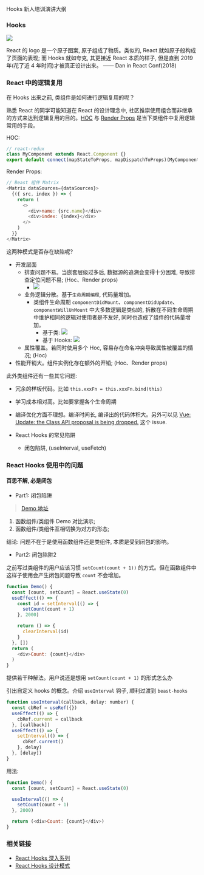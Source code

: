 Hooks 新人培训演讲大纲

### Hooks

![](http://with.muyunyun.cn/ddbdcec2fc39ba350fc74647f4fad6f5.jpg-300)

React 的 logo 是一个原子图案, 原子组成了物质。类似的, React 就如原子般构成了页面的表现; 而 Hooks 就如夸克, 其更接近 React 本质的样子, 但是直到 2019 年(花了近 4 年时间)才被真正设计出来。 —— Dan in React Conf(2018)

### React 中的逻辑复用

在 Hooks 出来之前, 类组件是如何进行逻辑复用的呢？

熟悉 React 的同学可能知道在 React 的设计理念中, 社区推崇使用组合而非继承的方式来达到逻辑复用的目的。[HOC](https://github.com/MuYunyun/blog/blob/master/React/从0到1实现React/8.HOC探索.md) 与 [Render Props](https://github.com/MuYunyun/blog/blob/master/React/从0到1实现React/16.RenderProps.md) 是当下类组件中复用逻辑常用的手段。

HOC:

```js
// react-redux
class MyComponent extends React.Component {}
export default connect(mapStateToProps, mapDispatchToProps)(MyComponent)
```

Render Props:

```js
// Beast 组件 Matrix
<Matrix dataSources={dataSources}>
  {({ src, index }) => {
    return (
      <>
        <div>name: {src.name}</div>
        <div>index: {index}</div>
      </>
    )
  }}
</Matrix>
```

这两种模式是否存在缺陷呢?

* 开发层面
  * 排查问题不易。当嵌套层级过多后, 数据源的追溯会变得十分困难, 导致排查定位问题不易; (Hoc、Render props)
    * ![](http://with.muyunyun.cn/b9147e8bd39e7badccc3190fb473755f.jpg)
  * 业务逻辑分散。基于`生命周期编程`, 代码量增加。
    * 类组件生命周期 `componentDidMount`、`componentDidUpdate`、`componentWillUnMount` 中大多数逻辑是类似的, 拆散在不同生命周期中维护相同的逻辑对使用者是不友好, 同时也造成了组件的代码量增加。
      * 基于类: ![](http://with.muyunyun.cn/0c94989b2eced65c368ff2389464fd0a.jpg-400)
      * 基于 Hooks: ![](http://with.muyunyun.cn/d21d7974dbec9a49603e2211b354496c.jpg-400)
  * 属性覆盖。若同时使用多个 Hoc, 容易存在命名冲突导致属性被覆盖的情况; (Hoc)
* 性能开销大。组件实例化存在额外的开销; (Hoc、Render props)

此外类组件还有一些其它问题:

* 冗余的样板代码。比如 `this.xxxFn = this.xxxFn.bind(this)`
* 学习成本相对高。比如要掌握各个生命周期
* 编译优化方面不理想。编译时间长, 编译出的代码体积大。另外可以见 [Vue: Update: the Class API proposal is being dropped.](https://github.com/vuejs/rfcs/pull/17#issuecomment-494242121) 这个 issue.

* React Hooks 的常见陷阱
  * 闭包陷阱, (useInterval, useFetch)

### React Hooks 使用中的问题

#### 百思不解, 必是闭包

* Part1: 闭包陷阱

> [Demo 地址](https://codesandbox.io/s/22y21468r)

1. 函数组件/类组件 Demo 对比演示;
2. 函数组件/类组件互相切换为对方的形态;

结论: 问题不在于是使用函数组件还是类组件, 本质是受到闭包的影响。

* Part2: 闭包陷阱2

之前写过类组件的用户应该习惯 `setCount(count + 1))` 的方式。但在函数组件中这样子使用会产生闭包问题导致 `count` 不会增加。

```js
function Demo() {
  const [count, setCount] = React.useState(0)
  useEffect(() => {
    const id = setInterval(() => {
      setCount(count + 1)
    }, 2000)

    return () => {
      clearInterval(id)
    }
  }, [])
  return (
    <div>Count: {count}</div>
  )
}
```

提供若干种解法。用户说还是想用 `setCount(count + 1)` 的形式怎么办

引出自定义 hooks 的概念。介绍 `useInterval` 钩子, 顺利过渡到 `beast-hooks`

```js
function useInterval(callback, delay: number) {
  const cbRef = useRef({})
  useEffect(() => {
    cbRef.current = callback
  }, [callback])
  useEffect(() => {
    setInterval(() => {
      cbRef.current()
    }, delay)
  }, [delay])
}
```

用法:

```js
function Demo() {
  const [count, setCount] = React.useState(0)

  useInterval(() => {
    setCount(count + 1)
  }, 2000)

  return (<div>Count: {count}</div>)
}
```

### 相关链接

* [React Hooks 深入系列](https://github.com/MuYunyun/blog/blob/master/React/React_Hooks深入系列.md)
* [React Hooks 设计模式](https://github.com/MuYunyun/blog/blob/master/React/React_Hooks设计模式.md)